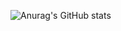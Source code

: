 ![Anurag's GitHub stats](https://github-readme-stats.vercel.app/api?username=suXjung&show_icons=true&theme=radical)
